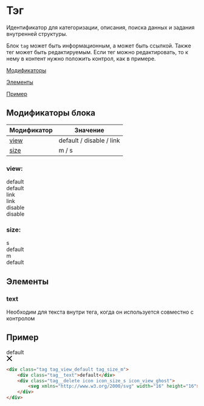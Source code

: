 # Тэг

<!-- ![Тэг](_images/tag.png) -->

Идентификатор для категоризации, описания, поиска данных и задания внутренней структуры.

Блок `tag` может быть информационным, а может быть ссылкой. Также тег может быть редактируемым. Если тег можно редактировать, то к нему в контент нужно положить контрол, как в примере.

[Модификаторы](#Модификаторы)

[Элементы](#Элементы)

[Пример](#Пример)

## Модификаторы блока

| Модификатор    | Значение                 |
|----------------|--------------------------|
| [view](#view)  | default / disable / link |
| [size](#size)  | m / s                    |

### view:

<div class="demo__row">
	<div class="doc-view">
		<div class="doc-view__mod-name">
			<div class="text text_size_xl text_view_ghost">default</div>
		</div>
		<div class="tag tag_view_default tag_size_m">default</div>
	</div>
	<div class="doc-view">
		<div class="doc-view__mod-name">
			<div class="text text_size_xl text_view_ghost">link</div>
		</div>
		<div class="tag tag_view_link tag_size_m">link</div>
	</div>
	<div class="doc-view">
		<div class="doc-view__mod-name">
			<div class="text text_size_xl text_view_ghost">disable</div>
		</div>
		<div class="tag tag_view_disable tag_size_m">disable</div>
	</div>
</div>

### size:

<div class="demo__row">
	<div class="doc-view">
		<div class="doc-view__mod-name">
			<div class="text text_size_xl text_view_ghost">s</div>
		</div>
		<div class="tag tag_view_default tag_size_s">default</div>
	</div>
	<div class="doc-view">
		<div class="doc-view__mod-name">
			<div class="text text_size_xl text_view_ghost">m</div>
		</div>
		<div class="tag tag_view_default tag_size_m">default</div>
	</div>
</div>

## Элементы

### text
Необходим для текста внутри тега, когда он используется совместно с контролом

## Пример

<div class="tag tag_view_default tag_size_m">
	<div class="tag__text">default</div>
	<div class="tag__delete icon icon_size_s icon_view_ghost">
		<svg xmlns="http://www.w3.org/2000/svg" width="16" height="16"><path fill-rule="evenodd" d="M15 2.41L13.59 1 8 6.59 2.41 1 1 2.41 6.59 8 1 13.59 2.41 15 8 9.41 13.59 15 15 13.59 9.41 8z"/></svg>
	</div>
</div>

```html
<div class="tag tag_view_default tag_size_m">
	<div class="tag__text">default</div>
	<div class="tag__delete icon icon_size_s icon_view_ghost">
		<svg xmlns="http://www.w3.org/2000/svg" width="16" height="16"><path fill-rule="evenodd" d="M15 2.41L13.59 1 8 6.59 2.41 1 1 2.41 6.59 8 1 13.59 2.41 15 8 9.41 13.59 15 15 13.59 9.41 8z"/></svg>
	</div>
</div>
```

<!-- <iframe height='500' scrolling='no' title='tag' src='//codepen.io/whitepapertools/embed/093f2fd999b676a1986b847dc827945d/?height=500&theme-id=0&default-tab=js,result&embed-version=2&editable=true' frameborder='no' allowtransparency='true' allowfullscreen='true' style='width: 100%;'>See the Pen <a href='https://codepen.io/whitepapertools/pen/093f2fd999b676a1986b847dc827945d/'>tag</a> by whitepaper (<a href='https://codepen.io/whitepapertools'>@whitepapertools</a>) on <a href='https://codepen.io'>CodePen</a>.
</iframe> -->
